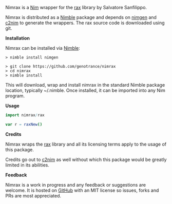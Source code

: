 Nimrax is a [Nim](https://nim-lang.org/) wrapper for the [rax](https://github.com/antirez/rax) library by Salvatore Sanfilippo.

Nimrax is distributed as a [Nimble](https://github.com/nim-lang/nimble) package and depends on [nimgen](https://github.com/genotrance/nimgen) and [c2nim](https://github.com/nim-lang/c2nim/) to generate the wrappers. The rax source code is downloaded using git.

__Installation__

Nimrax can be installed via [Nimble](https://github.com/nim-lang/nimble):

```
> nimble install nimgen

> git clone https://github.com/genotrance/nimrax
> cd nimrax
> nimble install
```

This will download, wrap and install nimrax in the standard Nimble package location, typically ~/.nimble. Once installed, it can be imported into any Nim program.

__Usage__

```nim
import nimrax/rax

var r = raxNew()
```

__Credits__

Nimrax wraps the [rax](https://github.com/antirez/rax) library and all its licensing terms apply to the usage of this package.

Credits go out to [c2nim](https://github.com/nim-lang/c2nim/) as well without which this package would be greatly limited in its abilities.

__Feedback__

Nimrax is a work in progress and any feedback or suggestions are welcome. It is hosted on [GitHub](https://github.com/genotrance/nimrax) with an MIT license so issues, forks and PRs are most appreciated.

